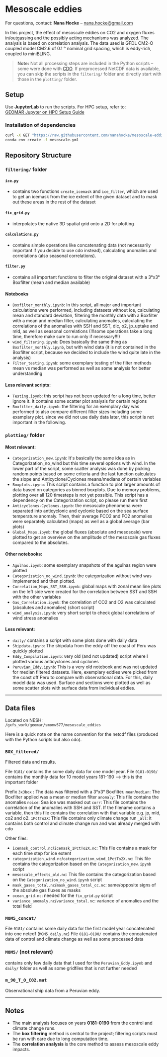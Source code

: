 # Mesoscale eddies
For questions, contact: **Nana Hocke** – nana.hocke@gmail.com

In this project, the effect of mesoscale eddies on CO2 and oxygen fluxes in/outgassing and the possibly acting mechanisms was analyzed. The analysis is based on correlation analysis. The data used is GFDL CM2-O coupled model CM2.6 of 0.1 ° nominal grid spacing, which is eddy-rich, coupled to miniBLING.

> **Note:** Not all processing steps are included in the Python scripts – some were done with [CDO](https://code.mpimet.mpg.de/projects/cdo). If preprocessed NetCDF data is available, you can skip the scripts in the `filtering/` folder and directly start with those in the `plotting/` folder.

## Setup

Use **JupyterLab** to run the scripts. For HPC setup, refer to:  
[GEOMAR Jupyter on HPC Setup Guide](https://git.geomar.de/python/jupyter_on_HPC_setup_guide)
### Installation of dependencies
``````bash
curl -X GET "https://raw.githubusercontent.com/nanahocke/mesoscale-eddies/main/mesoscale.yml" -o mesoscale.yml 
conda env create -f mesoscale.yml 
``````

## Repository Structure

### `filtering/` folder
#### `ice.py`
- contains two functions `create_icemask` and `ice_filter`, which are used to get an icemask from the ice extent of the given dataset and to mask out these areas in the rest of the dataset
#### `fix_grid.py`
- interpolates the native 3D spatial grid onto a 2D for plotting
#### `calculations.py`
- contains simple operations like concatenating data (not necessarily important if you decide to use cdo instead), calculating anomalies and correlations (also seasonal correlations).
#### `filter.py`
- contains all important functions to filter the original dataset with a 3°x3° Boxfilter (mean and median available)

#### Notebooks
- `Boxfilter_monthly.ipynb`: In this script, all major and important calculations were performed, including datasets without ice, calculating mean and standard deviation, filtering the monthly data with a Boxfilter with a mean and median filter, calculating anomalies, calculating the correlations of the anomalies with SSH and SST, dic, o2, jp_uptake and mld, as well as seasonal correlations (!!!some operations take a long time, therefore make sure to run only if necessary!!!)
- `wind_filtering.ipynb`: Does basically the same thing as `Boxfilter_monthly.ipynb`, but with wind data (it is not contained in the Boxfilter script, because we decided to include the wind quite late in the analysis)
- `Filter_testing.ipynb`: some exemplary testing of the filter methods mean vs median was performed as well as some analysis for better understanding

#### Less relevant scripts:
- `Testing.ipynb`: this script has not been updated for a long time, better ignore it. It contains some scatter plot analysis for certain regions
- `Boxfilter_daily.ipynb`: the filtering for an exemplary day was performed to also compare different filter sizes including some examplary plot. since we did not use daily data later, this script is not important in the following.

### `plotting/` folder

#### Most relevant:
- `Categorization_new.ipynb`: It's basically the same idea as in Categorization_no_wind but this time several options with wind. In the lower part of the script, some scatter analysis was done by picking random points based on some criteria and the last function calculates the slope and Anticyclone/Cyclones means/medians of certain variables
- `Boxplots.ipynb`: This script contains a function to plot larger amounts of data based on categories as binned boxplots. Due to memory problems, plotting over all 120 timesteps is not yet possible. This script has a dependency on the Categorization script, so please run them first
- `Anticyclones-Cyclones.ipynb`: the mesoscale phenomena were separated into anticyclonic and cyclonic based on the sea surface temperature anomaly. Then, their average FCO2 and FO2 anomalies were separately calculated (maps) as well as a global average (bar plots)
- `Global_Maps.ipynb`: the global fluxes (absolute and mesoscale) were plotted to get an overview on the amplitude of the mesoscale gas fluxes compared to the absolutes.

#### Other notebooks:
- `Agulhas.ipynb`: some exemplary snapshots of the agulhas region were plotted
- `Categorization_no_wind.ipynb`: the categorization  without wind was implemented and then plotted.
- `Correlation_Maps_SST_SSH.ipynb`: global maps with zonal mean line plots on the left side were created for the correlation between SST and SSH with the other variables
- `Gas_Correlation.ipynb`: the correlation of CO2 and O2 was calculated (absolutes and anomalies) (short script)
- `wind_analysis.ipynb`: very short script to check global correlations of wind stress anomalies


#### Less relevant: 
- `daily/` contains a script with some plots done with daily data
- `Shipdata.ipynb`: The shipdata from the eddy off the coast of Peru was quickly plotted
- `Eddy_Compilation.ipynb`: very old (and not updated) script where I plotted various anticyclones and cyclones
- `Peruvian_Eddy.ipynb`: This is a very old notebook and was not updated for median filtered datasets. Here, exemplary eddies were picked from the coast off Peru to compare with observational data. For this, daily model data was used. Surface and sections were plotted as well as some scatter plots with surface data from individual eddies.
  
---

## Data files

Located on NESH:  
`/gxfs_work/geomar/smomw577/mesoscale_eddies`

Here is a quick note on the name convention for the netcdf files (produced with the Python scripts but also cdo).

### `BOX_filtered/`
Filtered data and results.

File `0181/` contains the some daily data for one model year.
File `0181-0190/` contains the monthly data for 10 model years 181-190 --> this is the important folder

Prefix `3x3box` : The data was filtered with a 3°x3° Boxfilter.
`mean`/`median`: The Boxfilter applied was a mean or median filter
`anomaly`: This file contains the anomalies
`noice`: Sea ice was masked out
`corr`: This file contains the correlation of the anomalies with SSH and SST. If the filename contains a variable, then this file contains the correlation with that variable e.g. jp, mld, co2 and o2.
`1PctTo2X`: This file contains only climate change run
`_all`: it contains both control and climate change run and was already merged with cdo

Other files: 

- `icemask_control.nc`/`icemask_1PctTo2X.nc`: This file contains a mask for each time step for ice extent
- `categorization_wind.nc`/`categorization_wind_1PctTo2X.nc`: This file contains the categorization based on the `Categorization_new.ipynb` script
- `mesoscale_effects_old.nc`: This file contains the categorization based on the `Categorization_no_wind.ipynb` script
- `mask_gases_total.nc`/`mask_gases_total_cc.nc`: same/opposite signs of the absolute gas fluxes as masks
- `ocean_grid.nc`: needed for the `fix_grid.py` script
- `variance_anomaly.nc`/`variance_total.nc`: variance of anomalies and the total field

### `MOM5_concat/`

File `0181/` contains some daily data for the first model year concatenated into one netcdf (`MOM5_daily.nc`)
File `0181-0190/` contains the concatenated data of control and climate change as well as some processed data

### `MOM5/` (not relevant)
contains only few daily data that I used for the `Peruvian_Eddy.ipynb` and `daily/` folder as well as some gridfiles that is not further needed

### `m_90_T_O_CO2.mat`
Observational ship data from a Peruvian eddy.


---

## Notes

- The main analysis focuses on years **0181–0190** from the control and climate change runs.
- The **box filtering** method is central to the project; filtering scripts must be run with care due to long computation time.
- The **correlation analysis** is the core method to assess mesoscale eddy impacts.